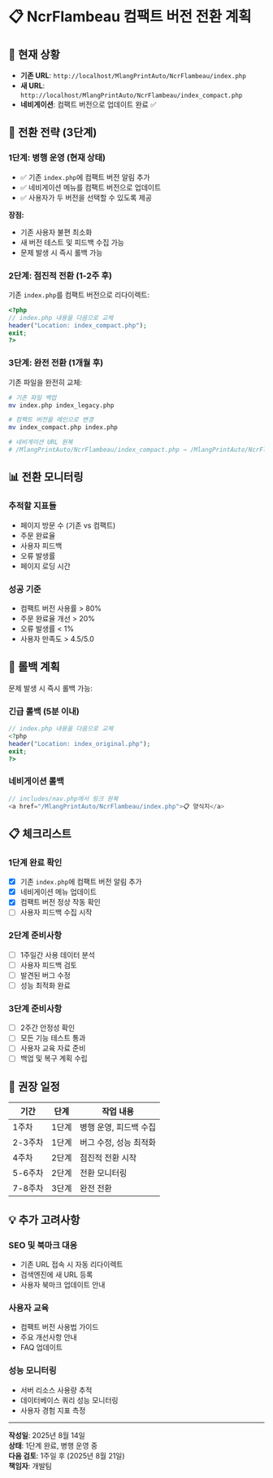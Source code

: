 # 📋 NcrFlambeau 컴팩트 버전 전환 계획

## 🎯 현재 상황
- **기존 URL**: `http://localhost/MlangPrintAuto/NcrFlambeau/index.php`
- **새 URL**: `http://localhost/MlangPrintAuto/NcrFlambeau/index_compact.php`
- **네비게이션**: 컴팩트 버전으로 업데이트 완료 ✅

## 🔄 전환 전략 (3단계)

### **1단계: 병행 운영 (현재 상태)**
- ✅ 기존 `index.php`에 컴팩트 버전 알림 추가
- ✅ 네비게이션 메뉴를 컴팩트 버전으로 업데이트
- ✅ 사용자가 두 버전을 선택할 수 있도록 제공

**장점:**
- 기존 사용자 불편 최소화
- 새 버전 테스트 및 피드백 수집 가능
- 문제 발생 시 즉시 롤백 가능

### **2단계: 점진적 전환 (1-2주 후)**
기존 `index.php`를 컴팩트 버전으로 리다이렉트:

```php
<?php
// index.php 내용을 다음으로 교체
header("Location: index_compact.php");
exit;
?>
```

### **3단계: 완전 전환 (1개월 후)**
기존 파일을 완전히 교체:

```bash
# 기존 파일 백업
mv index.php index_legacy.php

# 컴팩트 버전을 메인으로 변경
mv index_compact.php index.php

# 네비게이션 URL 원복
# /MlangPrintAuto/NcrFlambeau/index_compact.php → /MlangPrintAuto/NcrFlambeau/index.php
```

## 📊 전환 모니터링

### **추적할 지표들**
- 페이지 방문 수 (기존 vs 컴팩트)
- 주문 완료율
- 사용자 피드백
- 오류 발생률
- 페이지 로딩 시간

### **성공 기준**
- 컴팩트 버전 사용률 > 80%
- 주문 완료율 개선 > 20%
- 오류 발생률 < 1%
- 사용자 만족도 > 4.5/5.0

## 🚨 롤백 계획

문제 발생 시 즉시 롤백 가능:

### **긴급 롤백 (5분 이내)**
```php
// index.php 내용을 다음으로 교체
<?php
header("Location: index_original.php");
exit;
?>
```

### **네비게이션 롤백**
```php
// includes/nav.php에서 링크 원복
<a href="/MlangPrintAuto/NcrFlambeau/index.php">📋 양식지</a>
```

## 📋 체크리스트

### **1단계 완료 확인**
- [x] 기존 `index.php`에 컴팩트 버전 알림 추가
- [x] 네비게이션 메뉴 업데이트
- [x] 컴팩트 버전 정상 작동 확인
- [ ] 사용자 피드백 수집 시작

### **2단계 준비사항**
- [ ] 1주일간 사용 데이터 분석
- [ ] 사용자 피드백 검토
- [ ] 발견된 버그 수정
- [ ] 성능 최적화 완료

### **3단계 준비사항**
- [ ] 2주간 안정성 확인
- [ ] 모든 기능 테스트 통과
- [ ] 사용자 교육 자료 준비
- [ ] 백업 및 복구 계획 수립

## 🎯 권장 일정

| 기간 | 단계 | 작업 내용 |
|------|------|-----------|
| 1주차 | 1단계 | 병행 운영, 피드백 수집 |
| 2-3주차 | 1단계 | 버그 수정, 성능 최적화 |
| 4주차 | 2단계 | 점진적 전환 시작 |
| 5-6주차 | 2단계 | 전환 모니터링 |
| 7-8주차 | 3단계 | 완전 전환 |

## 💡 추가 고려사항

### **SEO 및 북마크 대응**
- 기존 URL 접속 시 자동 리다이렉트
- 검색엔진에 새 URL 등록
- 사용자 북마크 업데이트 안내

### **사용자 교육**
- 컴팩트 버전 사용법 가이드
- 주요 개선사항 안내
- FAQ 업데이트

### **성능 모니터링**
- 서버 리소스 사용량 추적
- 데이터베이스 쿼리 성능 모니터링
- 사용자 경험 지표 측정

---

**작성일**: 2025년 8월 14일  
**상태**: 1단계 완료, 병행 운영 중  
**다음 검토**: 1주일 후 (2025년 8월 21일)  
**책임자**: 개발팀